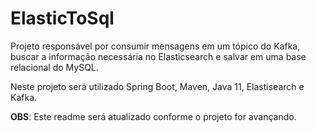 # ElasticToSql
Projeto responsável por consumir mensagens em um tópico do Kafka, buscar a informação necessária no Elasticsearch e salvar em uma base relacional do MySQL.

Neste projeto será utilizado Spring Boot, Maven, Java 11, Elastisearch e Kafka.

**OBS**: Este readme será atualizado conforme o projeto for avançando.
